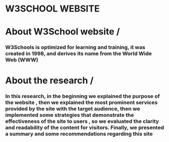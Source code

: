# W3SCHOOL WEBSITE 
# About W3School website /
### W3Schools is optimized for learning and training, it was created in 1998, and derives its name from the World Wide Web (WWW) 
# About the research /
### In this research, in the beginning we explained the purpose of the website , then we explained the most prominent services provided by the site with the target audience, then we implemented some strategies that demonstrate the effectiveness of the site to users , so we evaluated the clarity and readability of the content for visitors. Finally, we presented a summary and some recommendations regarding this site
